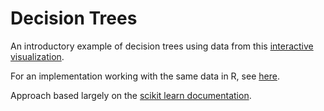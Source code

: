 # Decision Trees

An introductory example of decision trees using data from this [interactive visualization](http://www.r2d3.us/visual-intro-to-machine-learning-part-1/).

For an implementation working with the same data in R, see [here](https://github.com/INFO-201/m15-special-topics/tree/master/exercise-2).

Approach based largely on the [scikit learn documentation](http://scikit-learn.org/stable/modules/tree.html).
